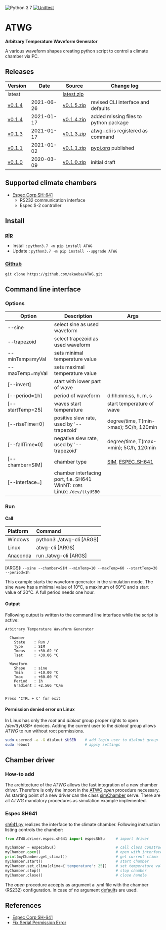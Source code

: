 ![Python 3.7](https://img.shields.io/badge/Python-3.7-blue.svg) [![Unittest](https://github.com/akaeba/ATWG/workflows/Unittest/badge.svg)](https://github.com/akaeba/ATWG/actions)

# ATWG

__Arbitrary Temperature Waveform Generator__

A various waveform shapes creating python script to control a climate chamber via PC.


## Releases

| Version                                              | Date       | Source                                                                                   | Change log                                           |
| ---------------------------------------------------- | ---------- | ---------------------------------------------------------------------------------------- | ---------------------------------------------------- |
| latest                                               |            | <a id="raw-url" href="https://github.com/akaeba/ATWG/archive/master.zip ">latest.zip</a> |                                                      |
| [v0.1.4](https://github.com/akaeba/ATWG/tree/v0.1.5) | 2021-06-26 | <a id="raw-url" href="https://github.com/akaeba/ATWG/archive/v0.1.5.zip ">v0.1.5.zip</a> | revised CLI interface and defaults                   |
| [v0.1.4](https://github.com/akaeba/ATWG/tree/v0.1.4) | 2021-01-17 | <a id="raw-url" href="https://github.com/akaeba/ATWG/archive/v0.1.4.zip ">v0.1.4.zip</a> | added missing files to python package                |
| [v0.1.3](https://github.com/akaeba/ATWG/tree/v0.1.3) | 2021-01-17 | <a id="raw-url" href="https://github.com/akaeba/ATWG/archive/v0.1.3.zip ">v0.1.3.zip</a> | [atwg-cli](./atwg-cli) is registered as command      |
| [v0.1.1](https://github.com/akaeba/ATWG/tree/v0.1.1) | 2021-01-02 | <a id="raw-url" href="https://github.com/akaeba/ATWG/archive/v0.1.1.zip ">v0.1.1.zip</a> | [pypi.org](https://pypi.org/project/ATWG/) published |
| [v0.1.0](https://github.com/akaeba/ATWG/tree/v0.1.0) | 2020-03-09 | <a id="raw-url" href="https://github.com/akaeba/ATWG/archive/v0.1.0.zip ">v0.1.0.zip</a> | initial draft                                        |


## Supported climate chambers
 * [Espec Corp SH-641](https://espec.com/na/products/model/sh_641)
    - RS232 communication interface
    - Espec S-2 controller


## Install

### [pip](https://pypi.org/project/ATWG/)
 * Install : `python3.7 -m pip install ATWG `
 * Update  : `python3.7 -m pip install --upgrade ATWG `

### [Github](https://github.com/akaeba/ATWG)
`git clone https://github.com/akaeba/ATWG.git `


## Command line interface

### Options

| Option           | Description                                                                              | Args                                                                                |
| ---------------- | ---------------------------------------------------------------------------------------- | ----------------------------------------------------------------------------------- |
| --sine           | select sine as used waveform                                                             |                                                                                     |
| --trapezoid      | select trapezoid as used waveform                                                        |                                                                                     |
| --minTemp=myVal  | sets minimal temperature value                                                           |                                                                                     |
| --maxTemp=myVal  | sets maximal temperature value                                                           |                                                                                     |
| [--invert]       | start with lower part of wave                                                            |                                                                                     |
| [--period=1h]    | period of waveform                                                                       | d:hh:mm:ss, h, m, s                                                                 |
| [--startTemp=25] | waves start temperature                                                                  | start temperature of wave                                                           |
| [--riseTime=0]   | positive slew rate, used by '--trapezoid'                                                | degree/time, T(min->max); 5C/h, 120min                                              |
| [--fallTime=0]   | negative slew rate, used by '--trapezoid'                                                | degree/time, T(max->min); 5C/h, 120min                                              |
| [--chamber=SIM]  | chamber type                                                                             | [SIM](./ATWG/driver/sim/simChamber.py), [ESPEC_SH641](./ATWG/driver/espec/sh641.py) |
| [--interface=]   | chamber interfacing port, f.e. SH641 <br /> WinNT: `COM1 ` <br /> Linux: `/dev/ttyUSB0 ` |                                                                                     |


### Run

#### Call

| Platform | Command                   |
|:-------- |:------------------------- |
| Windows  | python3 ./atwg-cli [ARGS] |
| Linux    | atwg-cli [ARGS]           |
| Anaconda | run ./atwg-cli [ARGS]     |

[ARGS]: `--sine --chamber=SIM --minTemp=10 --maxTemp=60 --startTemp=30 --period=1h `

This example starts the waveform generator in the simulation mode. The sine wave has a minimal value of 10°C, a
maximum of 60°C and s start value of 30°C. A full period needs one hour.


#### Output

Following output is written to the command line interface while the script is active:

```text
Arbitrary Temperature Waveform Generator

  Chamber
    State    : Run /
    Type     : SIM
    Tmeas    : +30.02 °C
    Tset     : +30.06 °C

  Waveform
    Shape    : sine
    Tmin     : +10.00 °C
    Tmax     : +60.00 °C
    Period   : 1h
    Gradient : +2.566 °C/m


Press 'CTRL + C' for exit
```


#### Permission denied error on Linux

In Linux has only the _root_ and _dialout_ group proper rights to open
_/dev/ttyUSB*_ devices. Adding the current user to the _dialout_ group
allows _ATWG_ to run without root permissions.

```bash
sudo usermod -a -G dialout $USER    # add login user to dialout group
sudo reboot                         # apply settings
```


## Chamber driver

### How-to add

The architecture of the _ATWG_ allows the fast integration of a new chamber driver. Therefore is only the import in
the [ATWG](./ATWG/ATWG.py) _open_ procedure necessary. As starting point of a new driver can the class
[simChamber](./ATWG/driver/sim/simChamber.py) serve. There are all _ATWG_ mandatory procedures as simulation
example implemented.


### Espec SH641

[sh641.py](./ATWG/driver/espec/sh641.py) realizes the interface to the climate chamber. Following instruction listing controls the chamber:

```python
from ATWG.driver.espec.sh641 import especShSu     # import driver

myChamber = especShSu()                           # call class constructor
myChamber.open()                                  # open with interface defaults
print(myChamber.get_clima())                      # get current clima
myChamber.start()                                 # start chamber
myChamber.set_clima(clima={'temperature': 25})    # set temperature value
myChamber.stop()                                  # stop chamber
myChamber.close()                                 # close handle
```

The _open_ procedure accepts as argument a .yml file with the chamber (RS232) configuration. In case of no argument [default](./ATWG/driver/espec/sh641InterfaceDefault.yml)s are used.


## References

* [Espec Corp SH-641](https://espec.com/na/products/model/sh_641)
* [Fix Serial Permission Error](https://websistent.com/fix-serial-port-permission-denied-errors-linux/)
